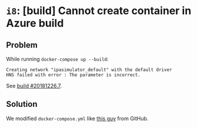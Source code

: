 # `i8`: [build] Cannot create container in Azure build

## Problem

While running `docker-compose up --build`:

```
Creating network "ipasimulator_default" with the default driver
HNS failed with error : The parameter is incorrect.
```

See
[build #20181226.7](https://jjones.visualstudio.com/ipasim-build/_build/results?buildId=628).

## Solution

We modified `docker-compose.yml` like
[this guy](https://github.com/docker/compose/issues/4024#issuecomment-321839587)
from GitHub.
